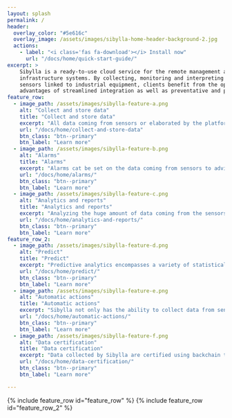 ```yaml
---
layout: splash
permalink: /
header:
  overlay_color: "#5e616c"
  overlay_image: /assets/images/sibylla-home-header-background-2.jpg
  actions:
    - label: "<i class='fas fa-download'></i> Install now"
      url: "/docs/home/quick-start-guide/"
excerpt: >
    Sibylla is a ready-to-use cloud service for the remote management and control of complex
    infrastructure systems. By collecting, monitoring and interpreting agnostic data from
    sensors linked to industrial equipment, clients benefit from the operational and economic
    advantages of streamlined integration as well as preventative and predictive maintenance.
feature_row:
  - image_path: /assets/images/sibylla-feature-a.png
    alt: "Collect and store data"
    title: "Collect and store data"
    excerpt: "All data coming from sensors or elaborated by the platform can be stored in a durable and safe place"
    url: "/docs/home/collect-and-store-data"
    btn_class: "btn--primary"
    btn_label: "Learn more"
  - image_path: /assets/images/sibylla-feature-b.png
    alt: "Alarms"
    title: "Alarms"
    excerpt: "Alarms cat be set on the data coming from sensors to advise the client of a warning condition"
    url: "/docs/home/alarms/"
    btn_class: "btn--primary"
    btn_label: "Learn more"
  - image_path: /assets/images/sibylla-feature-c.png
    alt: "Analytics and reports"
    title: "Analytics and reports"
    excerpt: "Analyzing the huge amount of data coming from the sensors requires very specific analysis techniques that are addressed by Sibyl's analysis modules "
    url: "/docs/home/analytics-and-reports/"
    btn_class: "btn--primary"
    btn_label: "Learn more"
feature_row_2:
  - image_path: /assets/images/sibylla-feature-d.png
    alt: "Predict"
    title: "Predict"
    excerpt: "Predictive analytics encompasses a variety of statistical techniques from data mining, predictive modelling, and machine learning, that analyze current and historical facts to make predictions about future or otherwise unknown events"
    url: "/docs/home/predict/"
    btn_class: "btn--primary"
    btn_label: "Learn more"
  - image_path: /assets/images/sibylla-feature-e.png
    alt: "Automatic actions"
    title: "Automatic actions"
    excerpt: "Sibylla not only has the ability to collect data from sensors, it can also interact with objects to, for example, shutdown devices, open doors and other "
    url: "/docs/home/automatic-actions/"
    btn_class: "btn--primary"
    btn_label: "Learn more"
  - image_path: /assets/images/sibylla-feature-f.png
    alt: "Data certification"
    title: "Data certification"
    excerpt: "Data collected by Sibylla are certified using backchain technology"
    url: "/docs/home/data-certification/"
    btn_class: "btn--primary"
    btn_label: "Learn more"

---
```


{% include feature_row id="feature_row" %}
{% include feature_row id="feature_row_2" %}
